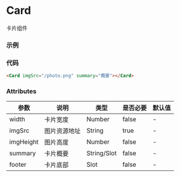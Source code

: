# Card 
卡片组件

### 示例
<Card imgSrc="/photo.png" summary="概要"></Card>

### 代码
```html
<Card imgSrc="/photo.png" summary="概要"></Card>
```

### Attributes
| 参数 | 说明 | 类型 | 是否必要 | 默认值 |
| - | - | - | - | - | 
| width | 卡片宽度 | Number | false | - | 
| imgSrc | 图片资源地址 | String | true | - | 
| imgHeight | 图片高度 | Number | false | - | 
| summary | 卡片概要 | String/Slot | false | - | 
| footer | 卡片底部 | Slot | false | - | 